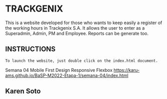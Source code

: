 # TRACKGENIX
This is a website developed for those who wants to keep easily a register of the working hours in Trackgenix S.A. It allows the user to enter as a Superadmin, Admin, PM and Employee. Reports can be generate too.
## INSTRUCTIONS
```
To launch the website, just double click on the index.html document. 
```

Semana 04
Mobile First Design Responsive Flexbox
https://karu-ams.github.io/BaSP-M2022-Etapa-1/semana-04/index.html
## Karen Soto